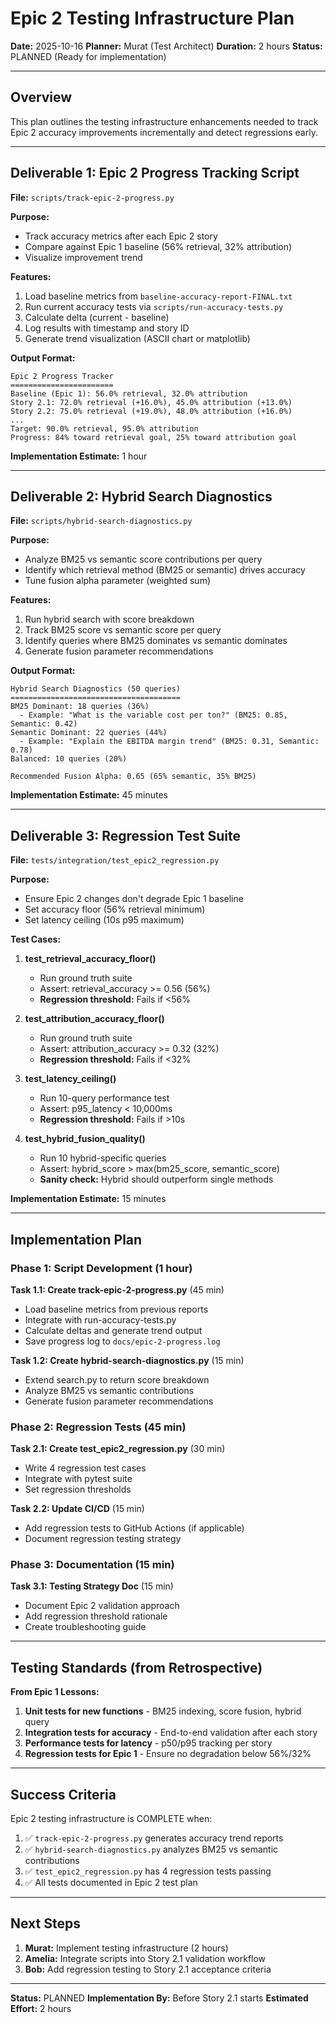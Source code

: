 # Epic 2 Testing Infrastructure Plan

**Date:** 2025-10-16
**Planner:** Murat (Test Architect)
**Duration:** 2 hours
**Status:** PLANNED (Ready for implementation)

---

## Overview

This plan outlines the testing infrastructure enhancements needed to track Epic 2 accuracy improvements incrementally and detect regressions early.

---

## Deliverable 1: Epic 2 Progress Tracking Script

**File:** `scripts/track-epic-2-progress.py`

**Purpose:**
- Track accuracy metrics after each Epic 2 story
- Compare against Epic 1 baseline (56% retrieval, 32% attribution)
- Visualize improvement trend

**Features:**
1. Load baseline metrics from `baseline-accuracy-report-FINAL.txt`
2. Run current accuracy tests via `scripts/run-accuracy-tests.py`
3. Calculate delta (current - baseline)
4. Log results with timestamp and story ID
5. Generate trend visualization (ASCII chart or matplotlib)

**Output Format:**
```
Epic 2 Progress Tracker
=======================
Baseline (Epic 1): 56.0% retrieval, 32.0% attribution
Story 2.1: 72.0% retrieval (+16.0%), 45.0% attribution (+13.0%)
Story 2.2: 75.0% retrieval (+19.0%), 48.0% attribution (+16.0%)
...
Target: 90.0% retrieval, 95.0% attribution
Progress: 84% toward retrieval goal, 25% toward attribution goal
```

**Implementation Estimate:** 1 hour

---

## Deliverable 2: Hybrid Search Diagnostics

**File:** `scripts/hybrid-search-diagnostics.py`

**Purpose:**
- Analyze BM25 vs semantic score contributions per query
- Identify which retrieval method (BM25 or semantic) drives accuracy
- Tune fusion alpha parameter (weighted sum)

**Features:**
1. Run hybrid search with score breakdown
2. Track BM25 score vs semantic score per query
3. Identify queries where BM25 dominates vs semantic dominates
4. Generate fusion parameter recommendations

**Output Format:**
```
Hybrid Search Diagnostics (50 queries)
======================================
BM25 Dominant: 18 queries (36%)
  - Example: "What is the variable cost per ton?" (BM25: 0.85, Semantic: 0.42)
Semantic Dominant: 22 queries (44%)
  - Example: "Explain the EBITDA margin trend" (BM25: 0.31, Semantic: 0.78)
Balanced: 10 queries (20%)

Recommended Fusion Alpha: 0.65 (65% semantic, 35% BM25)
```

**Implementation Estimate:** 45 minutes

---

## Deliverable 3: Regression Test Suite

**File:** `tests/integration/test_epic2_regression.py`

**Purpose:**
- Ensure Epic 2 changes don't degrade Epic 1 baseline
- Set accuracy floor (56% retrieval minimum)
- Set latency ceiling (10s p95 maximum)

**Test Cases:**
1. **test_retrieval_accuracy_floor()**
   - Run ground truth suite
   - Assert: retrieval_accuracy >= 0.56 (56%)
   - **Regression threshold:** Fails if <56%

2. **test_attribution_accuracy_floor()**
   - Run ground truth suite
   - Assert: attribution_accuracy >= 0.32 (32%)
   - **Regression threshold:** Fails if <32%

3. **test_latency_ceiling()**
   - Run 10-query performance test
   - Assert: p95_latency < 10,000ms
   - **Regression threshold:** Fails if >10s

4. **test_hybrid_fusion_quality()**
   - Run 10 hybrid-specific queries
   - Assert: hybrid_score > max(bm25_score, semantic_score)
   - **Sanity check:** Hybrid should outperform single methods

**Implementation Estimate:** 15 minutes

---

## Implementation Plan

### Phase 1: Script Development (1 hour)

**Task 1.1: Create track-epic-2-progress.py** (45 min)
- Load baseline metrics from previous reports
- Integrate with run-accuracy-tests.py
- Calculate deltas and generate trend output
- Save progress log to `docs/epic-2-progress.log`

**Task 1.2: Create hybrid-search-diagnostics.py** (15 min)
- Extend search.py to return score breakdown
- Analyze BM25 vs semantic contributions
- Generate fusion parameter recommendations

### Phase 2: Regression Tests (45 min)

**Task 2.1: Create test_epic2_regression.py** (30 min)
- Write 4 regression test cases
- Integrate with pytest suite
- Set regression thresholds

**Task 2.2: Update CI/CD** (15 min)
- Add regression tests to GitHub Actions (if applicable)
- Document regression testing strategy

### Phase 3: Documentation (15 min)

**Task 3.1: Testing Strategy Doc** (15 min)
- Document Epic 2 validation approach
- Add regression threshold rationale
- Create troubleshooting guide

---

## Testing Standards (from Retrospective)

**From Epic 1 Lessons:**
1. **Unit tests for new functions** - BM25 indexing, score fusion, hybrid query
2. **Integration tests for accuracy** - End-to-end validation after each story
3. **Performance tests for latency** - p50/p95 tracking per story
4. **Regression tests for Epic 1** - Ensure no degradation below 56%/32%

---

## Success Criteria

Epic 2 testing infrastructure is COMPLETE when:
1. ✅ `track-epic-2-progress.py` generates accuracy trend reports
2. ✅ `hybrid-search-diagnostics.py` analyzes BM25 vs semantic contributions
3. ✅ `test_epic2_regression.py` has 4 regression tests passing
4. ✅ All tests documented in Epic 2 test plan

---

## Next Steps

1. **Murat:** Implement testing infrastructure (2 hours)
2. **Amelia:** Integrate scripts into Story 2.1 validation workflow
3. **Bob:** Add regression testing to Story 2.1 acceptance criteria

---

**Status:** PLANNED
**Implementation By:** Before Story 2.1 starts
**Estimated Effort:** 2 hours
